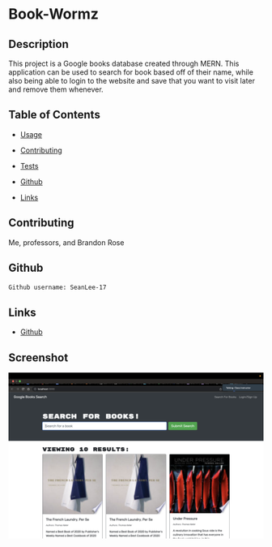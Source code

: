 # Book-Wormz

## Description

This project is a Google books database created through MERN. This application can be used to search for book based off of their name, while also being able to login to the website and save that you want to visit later and remove them whenever.

## Table of Contents

- [Usage](#usage)

- [Contributing](#contributing)

- [Tests](#tests)

- [Github](#github)

- [Links](#links)

## Contributing

Me, professors, and Brandon Rose

## Github

    Github username: SeanLee-17

## Links

- [Github](https://github.com/SeanLee-17/Book-Wormz)

## Screenshot

![Screenshot](HW21.png)
